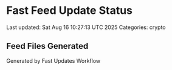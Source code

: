 # Fast Feed Update Status
Last updated: Sat Aug 16 10:27:13 UTC 2025
Categories: crypto

## Feed Files Generated

Generated by Fast Updates Workflow
